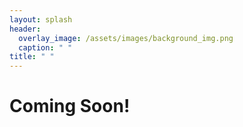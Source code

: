 ```yaml
---
layout: splash
header:
  overlay_image: /assets/images/background_img.png
  caption: " "
title: " "
---
```


# Coming Soon!

